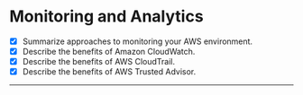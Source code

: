 # Monitoring and Analytics
- [X] Summarize approaches to monitoring your AWS environment.
- [X] Describe the benefits of Amazon CloudWatch.
- [X] Describe the benefits of AWS CloudTrail.
- [X] Describe the benefits of AWS Trusted Advisor.

---
###